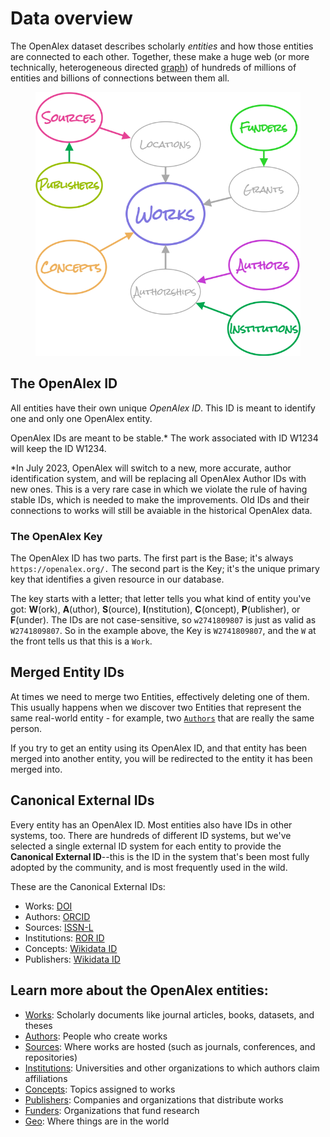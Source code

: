 # Data overview

The OpenAlex dataset describes scholarly _entities_ and how those entities are connected to each other. Together, these make a huge web (or more technically, heterogeneous directed [graph](https://en.wikipedia.org/wiki/Graph\_theory)) of hundreds of millions of entities and billions of connections between them all.

<figure><img src="../.gitbook/assets/entities.png" alt="Entity relation diagram for OpenAlex"><figcaption></figcaption></figure>

## The OpenAlex ID

All entities have their own unique _OpenAlex ID_. This ID is meant to identify one and only one OpenAlex entity.

OpenAlex IDs are meant to be stable.* The work associated with ID W1234 will keep the ID W1234.

*In July 2023, OpenAlex will switch to a new, more accurate, author identification system, and will be replacing all OpenAlex Author IDs with new ones. This is a very rare case in which we violate the rule of having stable IDs, which is needed to make the improvements. Old IDs and their connections to works will still be avaiable in the historical OpenAlex data.

### The OpenAlex Key

The OpenAlex ID has two parts. The first part is the Base; it's always `https://openalex.org/.` The second part is the Key; it's the unique primary key that identifies a given resource in our database.

The key starts with a letter; that letter tells you what kind of entity you've got: **W**(ork), **A**(uthor), **S**(ource), **I**(nstitution), **C**(oncept), **P**(ublisher), or **F**(under). The IDs are not case-sensitive, so `w2741809807` is just as valid as `W2741809807`. So in the example above, the Key is `W2741809807`, and the `W` at the front tells us that this is a `Work`.

## Merged Entity IDs

At times we need to merge two Entities, effectively deleting one of them. This usually happens when we discover two Entities that represent the same real-world entity - for example, two [`Authors`](../../api-entities/authors/) that are really the same person.

If you try to get an entity using its OpenAlex ID, and that entity has been merged into another entity, you will be redirected to the entity it has been merged into. 

## Canonical External IDs

Every entity has an OpenAlex ID. Most entities also have IDs in other systems, too. There are hundreds of different ID systems, but we've selected a single external ID system for each entity to provide the **Canonical External ID**--this is the ID in the system that's been most fully adopted by the community, and is most frequently used in the wild. 

These are the Canonical External IDs:

* Works: [DOI](https://en.wikipedia.org/wiki/Digital_object_identifier)
* Authors: [ORCID](https://en.wikipedia.org/wiki/ORCID)
* Sources: [ISSN-L](https://en.wikipedia.org/wiki/ISSN#Linking_ISSN)
* Institutions: [ROR ID](https://en.wikipedia.org/wiki/Research_Organization_Registry)
* Concepts: [Wikidata ID](https://en.wikipedia.org/wiki/Wikidata)
* Publishers: [Wikidata ID](https://en.wikipedia.org/wiki/Wikidata)
## Learn more about the OpenAlex entities:

* [Works](works/): Scholarly documents like journal articles, books, datasets, and theses
* [Authors](broken-reference): People who create works
* [Sources](broken-reference): Where works are hosted (such as journals, conferences, and repositories)
* [Institutions](institutions.md): Universities and other organizations to which authors claim affiliations
* [Concepts](broken-reference): Topics assigned to works
* [Publishers](broken-reference): Companies and organizations that distribute works
* [Funders](broken-reference): Organizations that fund research
* [Geo](geo/): Where things are in the world
